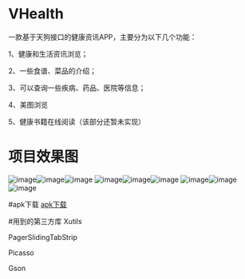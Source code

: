 # VHealth
一款基于天狗接口的健康资讯APP，主要分为以下几个功能：

1、健康和生活资讯浏览；

2、一些食谱、菜品的介绍；

3、可以查询一些疾病、药品、医院等信息；

4、美图浏览

5、健康书籍在线阅读（该部分还暂未实现）

# 项目效果图
![image](https://github.com/victorcatfish/VHealth/raw/master/screenshots/1.png)![image](https://github.com/victorcatfish/VHealth/raw/master/screenshots/2.png)![image](https://github.com/victorcatfish/VHealth/raw/master/screenshots/3.png)
![image](https://github.com/victorcatfish/VHealth/raw/master/screenshots/4.png)![image](https://github.com/victorcatfish/VHealth/raw/master/screenshots/5.png)![image](https://github.com/victorcatfish/VHealth/raw/master/screenshots/6.png)
![image](https://github.com/victorcatfish/VHealth/raw/master/screenshots/7.png)![image](https://github.com/victorcatfish/VHealth/raw/master/screenshots/8.png)![image](https://github.com/victorcatfish/VHealth/raw/master/screenshots/9.png)

#apk下载
[apk下载](http://download.csdn.net/detail/victor_fang/9712946)

#用到的第三方库
Xutils

PagerSlidingTabStrip

Picasso

Gson